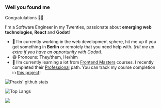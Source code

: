 ### Well you found me
Congratulations 🎉🎉 

I'm a Software Engineer in my Twenties, passionate about **emerging web technologies**, **React** and **Godot**!

- 🔭 I’m currently working in the web development sphere, hit me up if you got something in **Berlin** or remotely that you need help with. *(Hit me up extra if you have an opportunity with Godot)*.
- 😄 Pronouns: They/them, He/him
- 🌱 I’m currently learning a lot from [Frontend Masters](https://frontendmasters.com/) courses. I recently completed their [Professional](https://frontendmasters.com/learn/professional/) path. You can track my course completion in [this project](https://github.com/users/good-praxis/projects/1)!

![Praxis' github stats](https://github-readme-stats.vercel.app/api?username=good-praxis&show_icons=true&theme=gruvbox&count_private=true&include_all_commits=true)

![Top Langs](https://github-readme-stats.vercel.app/api/top-langs/?username=good-praxis&theme=gruvbox&layout=compact&hide=kotlin,lua&langs_count=8)

<!--
**good-praxis/good-praxis** is a ✨ _special_ ✨ repository because its `README.md` (this file) appears on your GitHub profile.

Here are some ideas to get you started:

- 🔭 I’m currently working on ...
- 🌱 I’m currently learning ...
- 👯 I’m looking to collaborate on ...
- 🤔 I’m looking for help with ...
- 💬 Ask me about ...
- 📫 How to reach me: ...
- 😄 Pronouns: ...
- ⚡ Fun fact: ...
-->

![](https://komarev.com/ghpvc/?username=good-praxis&color=green)
